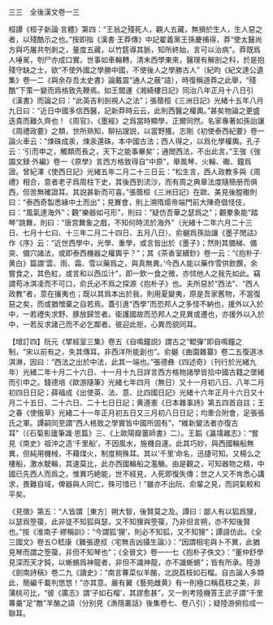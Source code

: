 三三　全後漢文卷一三

桓譚《桓子新論·言體》第四：“王翁之殘死人，觀人五藏，無損於生人，生人惡之者，以殘酷示之也。”按即指《漢書·王莽傳》中記翟義黨王孫慶捕得，莽“使太醫尚方與巧屠共刳剥之，量度五藏，以竹筳導其脈，知所終始，言可以治病”。莽既爲人唾駡，刳尸亦成口實。世事如車輪轉，清末西學東來，醫理有解剖之科，於是抱殘守缺之士，欲“不使外國之學勝中國，不使後人之學勝古人”（紀昀《紀文達公遺集》卷一二《與余存吾太史書》論戴震“通人之蔽”語），時復稱道莽之此舉，“殘酷”下策一變而爲格致先鞭焉。如王闓運《湘綺樓日記》同治八年正月十八日引《漢書》而論之曰：“此英吉利剖視人之法”；張蔭桓《三洲日記》光緒十五年八月九日曰：“近日中國多信西醫，記新莽時云云，此則西醫之權輿。”甚矣物論之更盛迭貴而難久齊也！《周官》、《墨經》之爲當時顯學，正爾同然。名家專著如孫詒讓《周禮政要》之類，世所熟知，聊拈謏説，以當野獲。志剛《初使泰西紀要》卷一論火車云：“煉硃成汞，煉汞還硃，本中國古法；西人得之，以爲化學權輿。孔子云：‘引而申之，觸類而長之，天下之能事畢矣’；通閲西法，不出此言。”王弢《弢園文録·外編》卷一《原學》言西方格致得自“中原”，舉風琴、火輪、礮、鐘爲證。曾紀澤《使西日記》光緒五年二月二十三日云：“松生言，西人政教多與《周禮》相合，意者老子爲周柱下史，其後西到流沙，而有周之典章法度隨簡册而俱西，但苦無確證耳。其説甚新而可喜。”張蔭桓《三洲日記》在歐、美見後膛礮則曰：“泰西奇製悉緣中土而出”；見賽會，則上溯隋煬帝端門前大陳奇倡怪伎，曰：“風氣達海外”；觀“樂器如弓形”，則曰：“疑仿吾華之瑟爲之”；觀豢象能“踏琴”跳舞，則曰：“唐宫舞象之戲，不知何時流於海外”（光緒十二年六月二十三日、七月十七曰、十三年二月二十四日、五月八日）。俞樾爲孫詒讓《墨子閒詁》作《序》云：“近世西學中，光學、重學，或言皆出於《墨子》；然則其備梯、備突、備穴諸法，或即泰西機器之權輿乎？”；其《茶香室續鈔》卷一云：“《抱朴子·黄白》篇謂‘雲、雨、霜、雪以藥爲之，與真無異。’今西人能以藥作雪供飲饌，余嘗食之，其色紅，或言和以西瓜汁”，即一飲一食之微，亦怵他人之我先如此。竊謂苟冰淇凌而不可口，俞氏必不爲之探源《抱朴子》也。夫所惡於“西法”、“西人政教”者，意在攘夷也；既以其爲本出於我，則用夏變夷，原是吾家舊物，不當復惡之矣，而或猶憎棄之自若焉。蓋引進“西學”而恐邦人之多怪不納也，援外以入於中，一若禮失求野、豚放歸笠者。衛護國故而恐邦人之見異或遷也，亦援外以入於中，一若反求諸己而不必乞鄰者。彼迎此拒，心異而貌同耳。

【增訂四】阮元《揅經室三集》卷五《自鳴鐘説》謂古之“輥彈”即自鳴鐘之制，“宋以前有之，失其傳耳。非西洋所能創也”。俞樾《曲園雜纂》卷二五復道冰淇淋，因曰：“西法之出於中法，此其一端也。”張德彝《四述奇》（刊行於光緒九年）光緒二年十月二十六日、十一月十九日詳言西方格物諸學皆拾中國古籍之墜緒而引申之。錢德培《歐游隨筆》光緒七年四月（無日）又十一月初八日、八年二月初四日日記；薛福成《出使英、法、意、比四國日記》光緒十六年正月十六日又十月二十五日、二十六日、二十七日日記；黄遵憲《日本雜事詩》第五四首自註；王之春《使俄草》光緒二十一年正月初五日又三月初八日日記；均牽合附會，足張張氏之軍。譚嗣同至謂“西人格致之學實皆中國所固有”，“維新變法者亦復古耳”（《石菊影廬筆識·思篇》三、《上歐陽瓣薑師書》二）。王韜《瀛壖雜志》：“嘗見《南史》祖沖之造‘千里船’，不因風水，施機自運。此其巧妙，與西國輪船無異，但純用機械，不藉煤火，制度稍殊耳。其以‘千里’命名，迅捷可知。又楊么之樓船，激水駛輪，其速莫比，此亦西國輪船之濫觴。由是觀之，可知器物之精，中國已先西人而爲之。惟異巧絶能，世不經見，人死即復失傳；世之人又不肯悉心講求，畏難自域，俾器與人同亡，殊可惜已！”雖亦不出阮、俞輩之見，而詞氣較和平矣。

《見徵》第五：“人皆謂［東方］朔大智，後賢莫之及。譚曰：鄙人有以狐爲狸，以瑟爲箜篌，此非徒不知狐與瑟，又不知狸與箜篌，乃非但言朔，亦不知後賢也。”按《淮南子·繆稱訓》：“今謂狐‘狸’，則必不知狐，又不知狸”；譚語仿此。《全三國文》卷五○嵇康《難張遼叔〈宅無吉凶攝生論〉》：“因謂相宅與卜不異，此猶見琴而謂之箜篌，非但不知琴也”；《全晉文》卷一一七《抱朴子佚文》：“董仲舒學見深而天才鈍，以蜥蜴爲神龍者，非但不識神龍，亦不識蜥蜴”；皆有所承。陸游《劍南詩稿》卷二九《讀史》：“南言蓴菜似羊酪，北説荔枝如石榴。自古論人多類此，簡編千載判悠悠！”亦其意。嚴有翼《藝苑雌黄》有一則極口稱荔枝之美，非蒲桃可比，“彼《廣志》謂‘子如石榴’，其謬愈甚”，又一則考陸機答王武子謂“千里蓴羹”足“敵”羊酪之語（分别見《漁隱叢話》後集卷七、卷八引）；疑陸游俯拾成一聯耳。